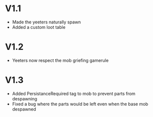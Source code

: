 # V1.1
- Made the yeeters naturally spawn
- Added a custom loot table

# V1.2
- Yeeters now respect the mob griefing gamerule

# V1.3
- Added PersistanceRequired tag to mob to prevent parts from despawning
- Fixed a bug where the parts would be left even when the base mob despawned
